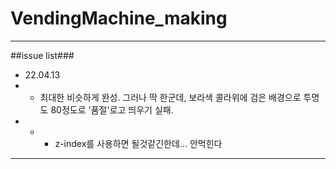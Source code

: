 # VendingMachine_making
---
##issue list###
- 22.04.13
- - 최대한 비슷하게 완성. 그러나 딱 한군데, 보라색 콜라위에 검은 배경으로 투명도 80정도로 '품절'로고 띄우기 실패.
- - - z-index를 사용하면 될것같긴한데... 안먹힌다
---

